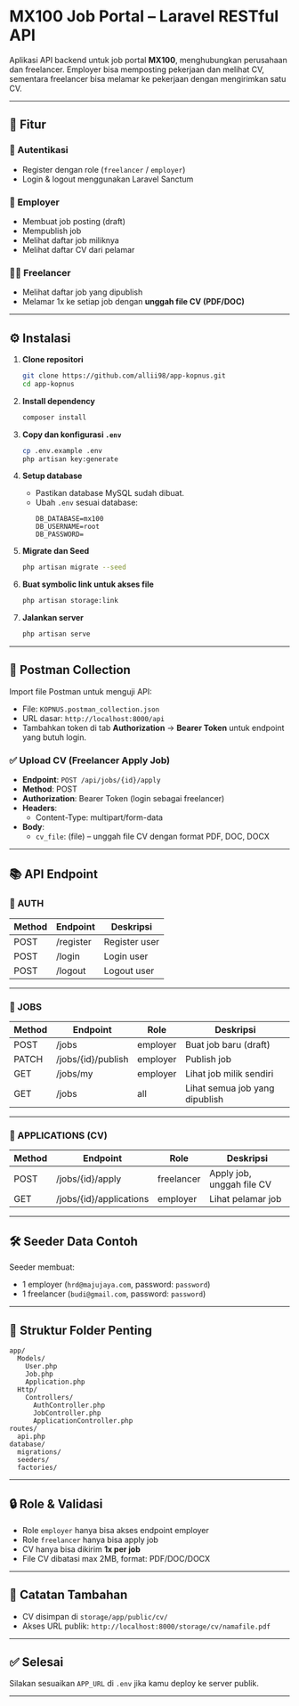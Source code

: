 # MX100 Job Portal – Laravel RESTful API

Aplikasi API backend untuk job portal **MX100**, menghubungkan perusahaan dan freelancer. Employer bisa memposting pekerjaan dan melihat CV, sementara freelancer bisa melamar ke pekerjaan dengan mengirimkan satu CV.

---

## 🚀 Fitur

### 🔐 Autentikasi
- Register dengan role (`freelancer` / `employer`)
- Login & logout menggunakan Laravel Sanctum

### 💼 Employer
- Membuat job posting (draft)
- Mempublish job
- Melihat daftar job miliknya
- Melihat daftar CV dari pelamar

### 👨‍💻 Freelancer
- Melihat daftar job yang dipublish
- Melamar 1x ke setiap job dengan **unggah file CV (PDF/DOC)**

---

## ⚙️ Instalasi

1. **Clone repositori**
   ```bash
   git clone https://github.com/allii98/app-kopnus.git
   cd app-kopnus
   ```

2. **Install dependency**
   ```bash
   composer install
   ```

3. **Copy dan konfigurasi `.env`**
   ```bash
   cp .env.example .env
   php artisan key:generate
   ```

4. **Setup database**
   - Pastikan database MySQL sudah dibuat.
   - Ubah `.env` sesuai database:
     ```
     DB_DATABASE=mx100
     DB_USERNAME=root
     DB_PASSWORD=
     ```

5. **Migrate dan Seed**
   ```bash
   php artisan migrate --seed
   ```

6. **Buat symbolic link untuk akses file**
   ```bash
   php artisan storage:link
   ```

7. **Jalankan server**
   ```bash
   php artisan serve
   ```

---

## 🧪 Postman Collection

Import file Postman untuk menguji API:

- File: `KOPNUS.postman_collection.json`
- URL dasar: `http://localhost:8000/api`
- Tambahkan token di tab **Authorization** → **Bearer Token** untuk endpoint yang butuh login.

### ✅ Upload CV (Freelancer Apply Job)

- **Endpoint**: `POST /api/jobs/{id}/apply`
- **Method**: POST
- **Authorization**: Bearer Token (login sebagai freelancer)
- **Headers**:
  - Content-Type: multipart/form-data
- **Body**:
  - `cv_file`: (file) – unggah file CV dengan format PDF, DOC, DOCX

---

## 📚 API Endpoint

### 🔐 AUTH

| Method | Endpoint      | Deskripsi         |
|--------|---------------|-------------------|
| POST   | /register     | Register user     |
| POST   | /login        | Login user        |
| POST   | /logout       | Logout user       |

---

### 💼 JOBS

| Method | Endpoint              | Role      | Deskripsi                             |
|--------|-----------------------|-----------|----------------------------------------|
| POST   | /jobs                 | employer  | Buat job baru (draft)                 |
| PATCH  | /jobs/{id}/publish    | employer  | Publish job                           |
| GET    | /jobs/my              | employer  | Lihat job milik sendiri               |
| GET    | /jobs                 | all       | Lihat semua job yang dipublish        |

---

### 📎 APPLICATIONS (CV)

| Method | Endpoint                  | Role        | Deskripsi                             |
|--------|---------------------------|-------------|----------------------------------------|
| POST   | /jobs/{id}/apply          | freelancer  | Apply job, unggah file CV             |
| GET    | /jobs/{id}/applications  | employer    | Lihat pelamar job                     |

---

## 🛠️ Seeder Data Contoh

Seeder membuat:
- 1 employer (`hrd@majujaya.com`, password: `password`)
- 1 freelancer (`budi@gmail.com`, password: `password`)

---

## 📂 Struktur Folder Penting

```
app/
  Models/
    User.php
    Job.php
    Application.php
  Http/
    Controllers/
      AuthController.php
      JobController.php
      ApplicationController.php
routes/
  api.php
database/
  migrations/
  seeders/
  factories/
```

---

## 🔒 Role & Validasi

- Role `employer` hanya bisa akses endpoint employer
- Role `freelancer` hanya bisa apply job
- CV hanya bisa dikirim **1x per job**
- File CV dibatasi max 2MB, format: PDF/DOC/DOCX

---

## 📌 Catatan Tambahan

- CV disimpan di `storage/app/public/cv/`
- Akses URL publik: `http://localhost:8000/storage/cv/namafile.pdf`

---

## ✅ Selesai

Silakan sesuaikan `APP_URL` di `.env` jika kamu deploy ke server publik.

---
